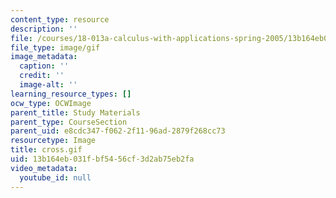 ```yaml
---
content_type: resource
description: ''
file: /courses/18-013a-calculus-with-applications-spring-2005/13b164eb031fbf5456cf3d2ab75eb2fa_cross.gif
file_type: image/gif
image_metadata:
  caption: ''
  credit: ''
  image-alt: ''
learning_resource_types: []
ocw_type: OCWImage
parent_title: Study Materials
parent_type: CourseSection
parent_uid: e8cdc347-f062-2f11-96ad-2879f268cc73
resourcetype: Image
title: cross.gif
uid: 13b164eb-031f-bf54-56cf-3d2ab75eb2fa
video_metadata:
  youtube_id: null
---
```

